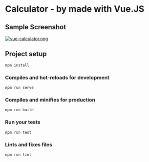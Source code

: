 # Calculator - by made with Vue.JS
## Sample Screenshot
[![vue-calculator.png](https://i.postimg.cc/BZh24gXB/Screen-Shot-2018-10-12-at-9-59-40-PM.png)](https://i.postimg.cc/BZh24gXB/Screen-Shot-2018-10-12-at-9-59-40-PM.png)

## Project setup
```
npm install
```

### Compiles and hot-reloads for development
```
npm run serve
```

### Compiles and minifies for production
```
npm run build
```

### Run your tests
```
npm run test
```

### Lints and fixes files
```
npm run lint
```

